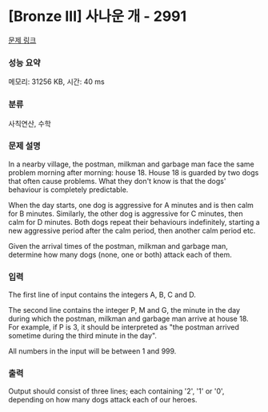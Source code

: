 # [Bronze III] 사나운 개 - 2991 

[문제 링크](https://www.acmicpc.net/problem/2991) 

### 성능 요약

메모리: 31256 KB, 시간: 40 ms

### 분류

사칙연산, 수학

### 문제 설명

<p>In a nearby village, the postman, milkman and garbage man face the same problem morning after morning: house 18. House 18 is guarded by two dogs that often cause problems. What they don't know is that the dogs' behaviour is completely predictable. </p>

<p>When the day starts, one dog is aggressive for A minutes and is then calm for B minutes. Similarly, the other dog is aggressive for C minutes, then calm for D minutes. Both dogs repeat their behaviours indefinitely, starting a new aggressive period after the calm period, then another calm period etc. </p>

<p>Given the arrival times of the postman, milkman and garbage man, determine how many dogs (none, one or both) attack each of them. </p>

### 입력 

 <p>The first line of input contains the integers A, B, C and D. </p>

<p>The second line contains the integer P, M and G, the minute in the day during which the postman, milkman and garbage man arrive at house 18. For example, if P is 3, it should be interpreted as "the postman arrived sometime during the third minute in the day". </p>

<p>All numbers in the input will be between 1 and 999.</p>

### 출력 

 <p>Output should consist of three lines; each containing '2', '1' or '0', depending on how many dogs attack each of our heroes.</p>

